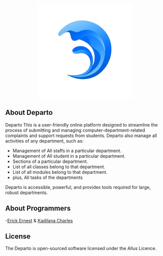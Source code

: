 <p align="center"><a href="#" target="">
<img src="public/dist/img/departo.png" width="300" alt="departo Logo">
</a></p>


## About Departo

Departo This is a user-friendly online platform designed to streamline the process of submitting and managing computer-department-related complaints and support requests from students. Departo also manage all activities of any department, such as:

- Management of All staffs in a particular department.
- Management of All student in a particular department.
- Sections of a particular department.
- List of all classes belong to that department.
- List of all modules belong to that department.
- plus, All tasks of the departments


Departo is accessible, powerful, and provides tools required for large, robust departments.
## About Programmers

-[Erick Ernest](https://github.com/officialeric)
& [Kadilana Charles](https://github.com/Kadilana)

## License

The Departo is open-sourced software licensed under the Allus Licence.
